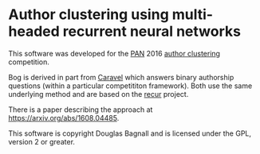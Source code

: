 Author clustering using multi-headed recurrent neural networks
==============================================================

This software was developed for the [PAN] 2016 [author clustering]
competition.

[pan]: http://pan.webis.de/
[author clustering]: http://pan.webis.de/clef16/pan16-web/author-identification.html

Bog is derived in part from [Caravel] which answers binary authorship
questions (within a particular competititon framework). Both use the
same underlying method and are based on the [recur] project.

[Caravel]: https://github.com/pan-webis-de/caravel
[recur]: https://github.com/douglasbagnall/recur

There is a paper describing the approach at
<https://arxiv.org/abs/1608.04485>.

This software is copyright Douglas Bagnall and is licensed under the
GPL, version 2 or greater.
